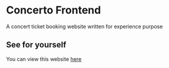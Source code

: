 # Concerto Frontend

A concert ticket booking website written for experience purpose

## See for yourself

You can view this website [here](https://jolly-island-0a53ddc00.5.azurestaticapps.net)


